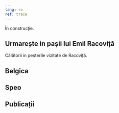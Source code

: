 ```yaml
---
lang: ro
ref: trace
---
```


În construcție.


## Urmarește in pașii lui Emil Racoviță

Călătorii in peșterile vizitate de Racoviță.

## Belgica

## Speo

## Publicații


